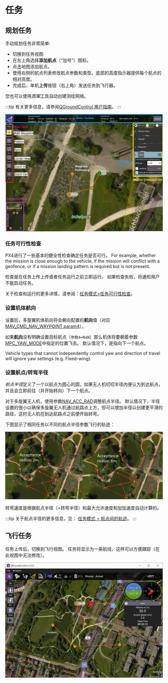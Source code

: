 # 任务

## 规划任务

手动规划任务非常简单:
- 切换到任务视图
- 在左上角选择**添加航点**（“加号”）图标。
- 点击地图添加航点。
- 使用右侧的航点列表修改航点参数和类型。底部的高度指示器提供每个航点的相对高度。
- 完成后，单机**上传**按钮（右上角）发送任务到飞行器。

您也可以使用*图案*工具自动创建测绘网络。

:::tip
有关更多信息，请参阅[QGroundControl 用户指南](https://docs.qgroundcontrol.com/master/en/PlanView/PlanView.html)。 :::

![规划任务](../../assets/flying/planning_mission.jpg)

### 任务可行性检查

PX4进行了一些基本的健全性检查确定任务是否可行。 For example, whether the mission is close enough to the vehicle, if the mission will conflict with a geofence, or if a mission landing pattern is required but is not present.

检查是在任务上传上传或者任务运行之前立即运行。 如果检查失败，将通知用户不能启动任务。


关于检查和运行的更多详情，请参阅：[任务模式>任务可行性检查](../flight_modes/mission.md#mission-feasibility-checks)。

### 设置机体航向

设置后，多旋翼机体航向将会朝向配置的**航向**值（对应[MAV_CMD_NAV_WAYPOINT.param4](https://mavlink.io/en/messages/common.html#MAV_CMD_NAV_WAYPOINT)）。

如果**航向**没有明确设置目标航点（`参数4=NaN`）那么机体将要朝着参数[MPC_YAW_MODE](../advanced_config/parameter_reference.md#MPC_YAW_MODE)中指定的位置飞去。 默认情况下，是指向下一个航点。

Vehicle types that cannot independently control yaw and direction of travel will ignore yaw settings (e.g. Fixed-wing).

### 设置航点/转弯半径

*航点半径*定义了一个以航点为圆心的圆，如果无人机叨叨半径内便认为到达航点，并且会立即前往（并开始转向）下一个航点。

对于多旋翼无人机，使用参数[NAV_ACC_RAD](../advanced_config/parameter_reference.md#NAV_ACC_RAD)调整航点半径。 默认情况下，半径设置的很小以确保多旋翼无人机通过航路点上方，但可以增加半径以创建更平滑的路径，这时无人机在到达航路点之前便开始转弯。

下图显示了相同任务以不同的航点半径参数飞行的轨迹：

![航点半径](../../assets/flying/acceptance_radius_comparison.jpg)

转弯速度是根据航点半径（=转弯半径）和最大允许速度和加加速度自动计算的。

:::tip
关于航点半径的更多信息，见： [任务模式 > 航点间的轨迹](../flight_modes/mission.md#rounded-turns-inter-waypoint-trajectory)。 :::

## 飞行任务

任务上传后，切换到飞行视图。 任务将显示为一条航线，这样可以方便跟踪（在此视图中无法修改）。

![飞行任务](../../assets/flying/flying_mission.jpg)

